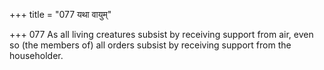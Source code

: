 +++
title = "077 यथा वायुम्"

+++
077	As all living creatures subsist by receiving support from air, even so (the members of) all orders subsist by receiving support from the householder.